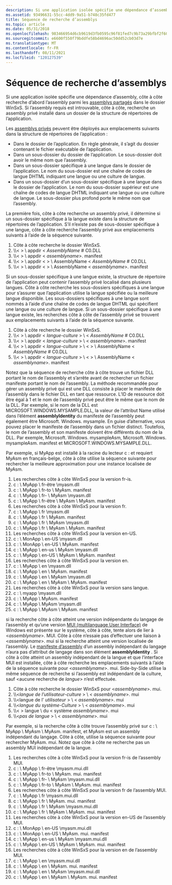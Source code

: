 ```yaml
---
description: Si une application isolée spécifie une dépendance d’assembly, côte à côte recherche d’abord l’assembly parmi les assemblys partagés dans le dossier WinSxS.
ms.assetid: 93496631-55cc-4dd9-9a51-b748c35fd477
title: Séquence de recherche d’assemblys
ms.topic: article
ms.date: 05/31/2018
ms.openlocfilehash: 983466954d6cb9619d3fb0595c96f81fed7c9b73a29bfbf2f609b3f14203a957
ms.sourcegitcommit: e6600f550f79bddfe58bd4696ac50dd52cb03d7e
ms.translationtype: MT
ms.contentlocale: fr-FR
ms.lasthandoff: 08/11/2021
ms.locfileid: "120127539"
---
```

# <a name="assembly-searching-sequence"></a>Séquence de recherche d’assemblys

Si une application isolée spécifie une dépendance d’assembly, côte à côte recherche d’abord l’assembly parmi les [assemblys partagés](/windows/desktop/Msi/shared-assemblies) dans le dossier WinSxS. Si l’assembly requis est introuvable, côte à côte, recherche un assembly privé installé dans un dossier de la structure de répertoires de l’application.

Les [assemblys privés](/windows/desktop/Msi/private-assemblies) peuvent être déployés aux emplacements suivants dans la structure de répertoires de l’application :

-   Dans le dossier de l’application. En règle générale, il s’agit du dossier contenant le fichier exécutable de l’application.
-   Dans un sous-dossier du dossier de l’application. Le sous-dossier doit avoir le même nom que l’assembly.
-   Dans un sous-dossier spécifique à une langue dans le dossier de l’application. Le nom du sous-dossier est une chaîne de codes de langue DHTML indiquant une langue ou une culture de langue.
-   Dans un sous-dossier d’un sous-dossier spécifique à une langue dans le dossier de l’application. Le nom du sous-dossier supérieur est une chaîne de codes de langue DHTML indiquant une langue ou une culture de langue. Le sous-dossier plus profond porte le même nom que l’assembly.

La première fois, côte à côte recherche un assembly privé, il détermine si un sous-dossier spécifique à la langue existe dans la structure de répertoires de l’application. S’il n’existe pas de sous-dossier spécifique à une langue, côte à côte recherche l’assembly privé aux emplacements suivants à l’aide de la séquence suivante.

1.  Côte à côte recherche le dossier WinSxS.
2.  \\\\< > \\ appdir < *AssemblyName* # C0.DLL
3.  \\\\< > \\ appdir < *assemblyname*>. manifest
4.  \\\\< > \\ appdir <  > \\ AssemblyName < *AssemblyName* # C0.DLL
5.  \\\\< > \\ appdir <  > \\ AssemblyName < *assemblyname*>. manifest

Si un sous-dossier spécifique à une langue existe, la structure de répertoire de l’application peut contenir l’assembly privé localisé dans plusieurs langues. Côte à côte recherche les sous-dossiers spécifiques à une langue pour s’assurer que l’application utilise la langue spécifiée ou la meilleure langue disponible. Les sous-dossiers spécifiques à une langue sont nommés à l’aide d’une chaîne de codes de langue DHTML qui spécifient une langue ou une culture de langue. Si un sous-dossier spécifique à une langue existe, les recherches côte à côte de l’assembly privé se trouvent aux emplacements suivants à l’aide de la séquence suivante.

1.  Côte à côte recherche le dossier WinSxS.
2.  \\\\< > \\ appdir < *langue-culture* > \\ < *AssemblyName* # C0.DLL
3.  \\\\< > \\ appdir < *langue-culture* > \\ < *assemblyname*>. manifest
4.  \\\\< > \\ appdir < *langue-culture* > \\ <  > \\ AssemblyName < *AssemblyName* # C0.DLL
5.  \\\\< > \\ appdir < *langue-culture* > \\ <  > \\ AssemblyName < *assemblyname*>. manifest

Notez que la séquence de recherche côte à côte trouve un fichier DLL portant le nom de l’assembly et s’arrête avant de rechercher un fichier manifeste portant le nom de l’assembly. La méthode recommandée pour gérer un assembly privé qui est une DLL consiste à placer le manifeste de l’assembly dans le fichier DLL en tant que ressource. L’ID de ressource doit être égal à 1 et le nom de l’assembly privé peut être le même que le nom de la DLL. Par exemple, si le nom de la DLL est MICROSOFT.WINDOWS.MYSAMPLE.DLL, la valeur de l’attribut Name utilisé dans l’élément **assemblyIdentity** du manifeste de l’assembly peut également être Microsoft. Windows. mysample. En guise d’alternative, vous pouvez placer le manifeste de l’assembly dans un fichier distinct. Toutefois, le nom de l’assembly et son manifeste doivent être différents du nom de la DLL. Par exemple, Microsoft. Windows. mysampleAsm, Microsoft. Windows. mysampleAsm. manifest et MICROSOFT.WINDOWS.MYSAMPLE.DLL.

Par exemple, si MyApp est installé à la racine du lecteur c : et requiert MyAsm en français-belge, côte à côte utilise la séquence suivante pour rechercher la meilleure approximation pour une instance localisée de MyAsm.

1.  Les recherches côte à côte WinSxS pour la version fr-is.
2.  c : \\ MyApp \\ fr-être \\myasm.dll
3.  c : \\ MyApp \\ fr-to \\ MyAsm. manifest
4.  c : \\ MyApp \\ fr- \\ MyAsm \\myasm.dll
5.  c : \\ MyApp \\ fr-être \\ MyAsm \\ MyAsm. manifest
6.  Les recherches côte à côte WinSxS pour la version fr.
7.  c : \\ MyApp \\ fr \\myasm.dll
8.  c : \\ MyApp \\ fr \\ MyAsm. manifest
9.  c : \\ MyApp \\ fr \\ MyAsm \\myasm.dll
10. c : \\ MyApp \\ fr \\ MyAsm \\ MyAsm. manifest
11. Les recherches côte à côte WinSxS pour la version en-US.
12. c : \\ MonApp \\ en-US \\myasm.dll
13. c : \\ MonApp \\ en-US \\ MyAsm. manifest
14. c : \\ MyApp \\ en-us \\ MyAsm \\myasm.dll
15. c : \\ MyApp \\ en-US \\ MyAsm \\ MyAsm. manifest
16. Les recherches côte à côte WinSxS pour la version en.
17. c : \\ MyApp \\ en \\myasm.dll
18. c : \\ MyApp \\ en \\ MyAsm. manifest
19. c : \\ MyApp \\ en \\ MyAsm \\myasm.dll
20. c : \\ MyApp \\ en \\ MyAsm \\ MyAsm. manifest
21. Les recherches côte à côte WinSxS pour la version sans langue.
22. c : \\ myapp \\myasm.dll
23. c : \\ MyApp \\ MyAsm. manifest
24. c : \\ MyApp \\ MyAsm \\myasm.dll
25. c : \\ MyApp \\ MyAsm \\ MyAsm. manifest

si la recherche côte à côte atteint une version indépendante du langage de l’assembly et qu’une version [MUI (multilanguage User Interface)](/windows/desktop/Intl/multilingual-user-interface) de Windows est présente sur le système, côte à côte, tente alors de lier à <*assemblyname*>. MUI. Côte à côte n’essaie pas d’effectuer une liaison à <*assemblyname*>. mui si la recherche atteint une version localisée de l’assembly. Le [manifeste d’assembly](assembly-manifests.md) d’un assembly indépendant du langage n’aura pas d’attribut de langage dans son élément **assemblyIdentity** . Si côte à côte atteint un assembly indépendant de la langue et que l’interface MUI est installée, côte à côte recherche les emplacements suivants à l’aide de la séquence suivante pour <*assemblyname*>. mui. Side-by-Side utilise la même séquence de recherche si l’assembly est indépendant de la culture, sauf <aucune recherche de *langue*> n’est effectuée.

1.  Côte à côte recherche le dossier WinSxS pour <*assemblyname*>. mui.
2.  \\\\<*langue de l’utilisateur-culture* > \\ < *assemblyname*>. mui
3.  \\\\<langue de l' *utilisateur* > \\ < *assemblyname*>. mui
4.  \\\\<*langue du système-Culture* > \\ < *assemblyname*>. mui
5.  \\\\< > langue \\ du < système *assemblyname*>. mui
6.  \\\\<*pas de langue* > \\ < *assemblyname*>. mui

Par exemple, si la recherche côte à côte trouve l’assembly privé sur c : \\ MyApp \\ MyAsm \\ MyAsm. manifest, et MyAsm est un assembly indépendant du langage. Côte à côte, utilise la séquence suivante pour rechercher MyAsm. mui. Notez que côte à côte ne recherche pas un assembly MUI indépendant de la langue.

1.  Les recherches côte à côte WinSxS pour la version fr-is de l’assembly MUI.
2.  c : \\ MyApp \\ fr-être \\myasm.mui.dll
3.  c : \\ MyApp \\ fr-to \\ MyAsm. mui. manifest
4.  c : \\ MyApp \\ fr- \\ MyAsm \\myasm.mui.dll
5.  c : \\ MyApp \\ fr-to \\ MyAsm \\ MyAsm. mui. manifest
6.  Les recherches côte à côte WinSxS pour la version fr de l’assembly MUI.
7.  c : \\ MyApp \\ fr \\myasm.mui.dll
8.  c : \\ MyApp \\ fr \\ MyAsm. mui. manifest
9.  c : \\ MyApp \\ fr \\ MyAsm \\myasm.mui.dll
10. c : \\ MyApp \\ fr \\ MyAsm \\ MyAsm. mui. manifest
11. Les recherches côte à côte WinSxS pour la version en-US de l’assembly MUI.
12. c : \\ MonApp \\ en-US \\myasm.mui.dll
13. c : \\ MonApp \\ en-US \\ MyAsm. mui. manifest
14. c : \\ MyApp \\ en-us \\ MyAsm \\myasm.mui.dll
15. c : \\ MyApp \\ en-US \\ MyAsm \\ MyAsm. mui. manifest
16. Les recherches côte à côte WinSxS pour la version en de l’assembly MUI.
17. c : \\ MyApp \\ en \\myasm.mui.dll
18. c : \\ MyApp \\ en \\ MyAsm. mui. manifest
19. c : \\ MyApp \\ en \\ MyAsm \\myasm.mui.dll
20. c : \\ MyApp \\ en \\ MyAsm \\ MyAsm. mui. manifest

 

 

